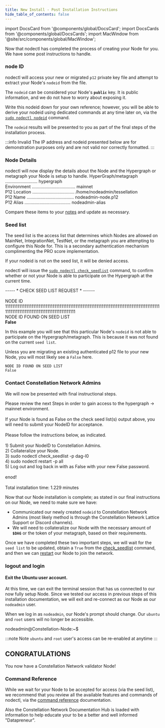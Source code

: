 ```yaml
---
title: New Install - Post Installation Instructions
hide_table_of_contents: false
---
```

<intro-end />

import DocsCard from '@components/global/DocsCard';
import DocsCards from '@components/global/DocsCards';
import MacWindow from '@site/src/components/global/MacWindow';

<head>
  <title>Constellation Network automation with nodectl</title>
  <meta
    name="description"
    content="nodectl installation of new Node"
  />
</head>

Now that nodectl has completed the process of creating your Node for you.  We have some post instructions to handle.

### node ID

nodectl will access your new or migrated `p12` private key file and attempt to extract your Node's `nodeid` from the file. 

The `nodeid` can be considered your Node's **`public`** key.  It is public information, and we do not have to worry about exposing it.

Write this nodeid down for your own reference; however, you will be able to derive your nodeid using dedicated commands at any time later on, via the [`sudo nodectl nodeid`](/validate/automated/nodectlCommands#nodeid) command.

The `nodeid` results will be presented to you as part of the final steps of the installation process.

:::info Invalid
The IP address and nodeid presented below are for demonstration purposes only and are not valid nor correctly formatted.
:::

### Node Details

nodectl will now display the details about the Node and the Hypergraph or metagraph your Node is setup to handle.
<MacWindow>
  HyperGraph/metagraph .......................... hypergraph<br />
  Environment ................................... mainnet<br />
  P12 Location .................................. /home/nodeadmin/tessellation<br />
  P12 Name ...................................... nodeadmin-node.p12<br />
  P12 Alias ..................................... nodeadmin-alias<br />
</MacWindow>

Compare these items to your [notes](/validate/resources/nodectlNote) and update as necessary.

### Seed list

The seed list is the access list that determines which Nodes are allowed on MainNet, IntegrationNet, TestNet, or the metagraph you are attempting to configure this Node for.  This is a secondary authentication mechanism complimenting the PRO score implementation.

If your nodeid is not on the seed list, it will be denied access.

nodectl will issue the [`sudo nodectl check_seedlist`](/validate/automated/nodectlCommands#check_seedlist) command, to confirm whether or not your Node is able to participate on the Hypergraph at the current time.

<MacWindow>
 ----- * CHECK SEED LIST REQUEST * ------<br /> 
<br /> 
NODE ID<br /> 
11111111111111111111111111111111111111111111111111111111111111111111111111111111111111111111111111111111111111111111111111111111<br /> 
NODE ID FOUND ON SEED LIST<br /> 
<b>False</b><br /> 
</MacWindow>

In this example you will see that this particular Node's `nodeid` is not able to participate on the Hypergraph/metagraph. This is because it was not found on the current `seed list`. 

Unless you are migrating an existing authenticated p12 file to your new Node, you will most likely see a `False` here.

```
NODE ID FOUND ON SEED LIST
False
```

### Contact Constellation Network Admins

We will now be presented with final instructional steps.

<MacWindow>
Please review the next Steps in order to gain access to the hypergraph -> mainnet environment.<br />
<br />
If your Node is found as False on the check seed list(s) output above, you will need to submit your NodeID for acceptance.<br />
<br />
Please follow the instructions below, as indicated.<br />
<br />
1) Submit your NodeID to Constellation Admins.<br />
2) Collateralize your Node.<br />
3) sudo nodectl check_seedlist -p dag-l0<br />
4) sudo nodectl restart -p all<br />
5) Log out and log back in with as False with your new False password.<br />
<br />
enod!<br />
<br />
Total installation time:  1.229 minutes<br /> 
</MacWindow>

Now that our Node installation is complete; as stated in our final instructions on our Node, we need to make sure we have:

- Communicated our newly created `nodeid` to Constellation Network Admins (most likely method is through the Constellation Network Lattice Support or Discord channels).
- We will need to collateralize our Node with the necessary amount of **`$DAG`** or the token of your metagraph, based on their requirements.

Once we have completed these two important steps, we will wait for the `seed list` to be updated, obtain a `True` from the [check_seedlist](/validate/automated/nodectlCommands#check_seedlist) command, and then we can [restart](/validate/automated/nodectlCommands#restart) our Node to join the network.

### logout and login

#### Exit the Ubuntu user account.

At this time, we can exit the terminal session that has us connected to our now fully setup Node.  Since we tested our access in previous steps of this installation documentation, we will exit and re-connect as our Node as our `nodeadmin` user.  

When we log in as `nodeadmin`, our Node's prompt should change.  Our `ubuntu` and `root` users will no longer be accessible.

<MacWindow>
nodeadmin@Constellation-Node:~$ 
</MacWindow>

:::note Note
`ubuntu` and `root` user's access can be re-enabled at anytime
:::

## CONGRATULATIONS
You now have a Constellation Network validator Node!

### Command Reference

While we wait for your Node to be accepted for access (via the seed list), we recommend that you review all the available features and commands of nodectl, via the [command reference](/validate/automated/nodectlCommands) documentation.

Also the Constellation Network Documentation Hub is loaded with information to help educate your to be a better and well informed "Datapreneur". 
